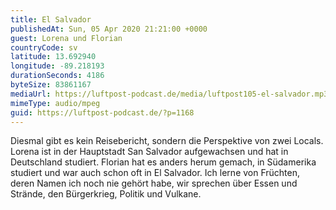 ```yaml
---
title: El Salvador
publishedAt: Sun, 05 Apr 2020 21:21:00 +0000
guest: Lorena und Florian
countryCode: sv
latitude: 13.692940
longitude: -89.218193
durationSeconds: 4186
byteSize: 83861167
mediaUrl: https://luftpost-podcast.de/media/luftpost105-el-salvador.mp3
mimeType: audio/mpeg
guid: https://luftpost-podcast.de/?p=1168
---
```


Diesmal gibt es kein Reisebericht, sondern die Perspektive von zwei Locals. Lorena ist in der Hauptstadt San Salvador aufgewachsen und hat in Deutschland studiert. Florian hat es anders herum gemach, in Südamerika studiert und war auch schon oft in El Salvador. Ich lerne von Früchten, deren Namen ich noch nie gehört habe, wir sprechen über Essen und Strände, den Bürgerkrieg, Politik und Vulkane.
